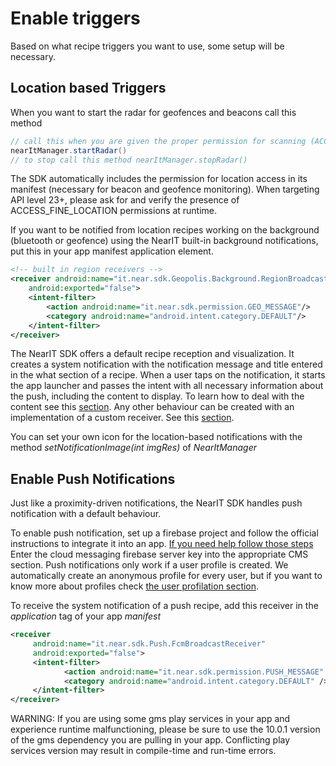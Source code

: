 # Enable triggers #

Based on what recipe triggers you want to use, some setup will be necessary.

## Location based Triggers ##

When you want to start the radar for geofences and beacons call this method

```java
// call this when you are given the proper permission for scanning (ACCESS_FINE_LOCATION)
nearItManager.startRadar()
// to stop call this method nearItManager.stopRadar()
```

The SDK automatically includes the permission for location access in its manifest (necessary for beacon and geofence monitoring). When targeting API level 23+, please ask for and verify the presence of ACCESS_FINE_LOCATION permissions at runtime.

If you want to be notified from location recipes working on the background (bluetooth or geofence) using the NearIT built-in background notifications, put this in your app manifest application element.
```xml
<!-- built in region receivers -->
<receiver android:name="it.near.sdk.Geopolis.Background.RegionBroadcastReceiver"
    android:exported="false">
    <intent-filter>
        <action android:name="it.near.sdk.permission.GEO_MESSAGE"/>
        <category android:name="android.intent.category.DEFAULT"/>
    </intent-filter>
</receiver>
```
The NearIT SDK offers a default recipe reception and visualization. It creates a system notification with the notification message and title entered in the what section of a recipe.
When a user taps on the notification, it starts the app launcher and passes the intent with all necessary information about the push, including the content to display. To learn how to deal with the content see this [section](handle-content.md).
Any other behaviour can be created with an implementation of a custom receiver. See this [section](custom-bkg-notification.md).

You can set your own icon for the location-based notifications with the method *setNotificationImage(int imgRes)* of *NearItManager*

## Enable Push Notifications ##

Just like a proximity-driven notifications, the NearIT SDK handles push notification with a default behaviour.

To enable push notification, set up a firebase project and follow the official instructions to integrate it into an app. [If you need help follow those steps](firebase.md)
Enter the cloud messaging firebase server key into the appropriate CMS section. Push notifications only work if a user profile is created. We automatically create an anonymous profile for every user, but if you want to know more about profiles check [the user profilation section](user-profilation.md).

To receive the system notification of a push recipe, add this receiver in the *application* tag of your app *manifest*
```xml
<receiver
     android:name="it.near.sdk.Push.FcmBroadcastReceiver"
     android:exported="false">
     <intent-filter>
            <action android:name="it.near.sdk.permission.PUSH_MESSAGE" />
            <category android:name="android.intent.category.DEFAULT" />
     </intent-filter>
</receiver>
```
WARNING: If you are using some gms play services in your app and experience runtime malfunctioning, please be sure to use the 10.0.1 version of the gms dependency you are pulling in your app. Conflicting play services version may result in compile-time and run-time errors.
